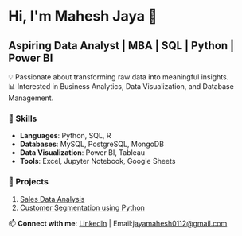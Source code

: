 # Hi, I'm Mahesh Jaya 👋  
## Aspiring Data Analyst | MBA | SQL | Python | Power BI

💡 Passionate about transforming raw data into meaningful insights.  
📊 Interested in Business Analytics, Data Visualization, and Database Management.  

### 🔧 Skills
- **Languages**: Python, SQL, R
- **Databases**: MySQL, PostgreSQL, MongoDB
- **Data Visualization**: Power BI, Tableau
- **Tools**: Excel, Jupyter Notebook, Google Sheets

### 📂 Projects
1. [Sales Data Analysis](https://github.com/yourusername/sales-analysis)  
2. [Customer Segmentation using Python](https://github.com/yourusername/customer-segmentation)  

📫 **Connect with me**: [LinkedIn](https://www.linkedin.com/in/mahesh-jaya-2a483830a/) | Email:jayamahesh0112@gmail.com 
